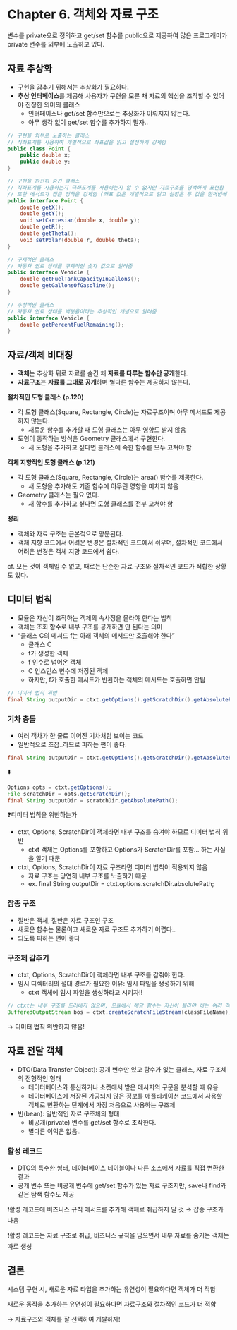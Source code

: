 # Chapter 6. 객체와 자료 구조

변수를 private으로 정의하고 get/set 함수를 public으로 제공하여 많은 프로그래머가 private 변수를 외부에 노출하고 있다.

## 자료 추상화

- 구현을 감추기 위해서는 추상화가 필요하다.
- **추상 인터페이스**를 제공해 사용자가 구현을 모른 채 자료의 핵심을 조작할 수 있어야 진정한 의미의 클래스
    - 인터페이스나 get/set 함수만으로는 추상화가 이뤄지지 않는다.
    - 아무 생각 없이 get/set 함수를 추가하지 말자..

```java
// 구현을 외부로 노출하는 클래스
// 직좌표계를 사용하며 개별적으로 좌표값을 읽고 설정하게 강제함
public class Point {
	public double x;
	public double y;
}

// 구현을 완전히 숨긴 클래스
// 직좌표계를 사용하는지 극좌표계를 사용하는지 알 수 없지만 자료구조를 명백하게 표현함
// 또한 메서드가 접근 정책을 강제함 (좌표 값은 개별적으로 읽고 설정은 두 값을 한꺼번에 해야함)
public interface Point {
	double getX();
	double getY();
	void setCartesian(double x, double y);
	double getR();
	double getTheta();
	void setPolar(double r, double theta);
}
```

```java
// 구체적인 클래스
// 자동차 연료 상태를 구체적인 숫자 값으로 알려줌
public interface Vehicle {
	double getFuelTankCapacityInGallons();
	double getGallonsOfGasoline();
}

// 추상적인 클래스
// 자동차 연료 상태를 백분율이라는 추상적인 개념으로 알려줌
public interface Vehicle {
	double getPercentFuelRemaining();
}
```

## 자료/객체 비대칭

- **객체**는 추상화 뒤로 자료를 숨긴 채 **자료를 다루는 함수만 공개**한다.
- **자료구조**는 **자료를 그대로 공개**하며 별다른 함수는 제공하지 않는다.

**절차적인 도형 클래스 (p.120)**

- 각 도형 클래스(Square, Rectangle, Circle)는 자료구조이며 아무 메서드도 제공하지 않는다.
    - 새로운 함수를 추가할 때 도형 클래스는 아무 영향도 받지 않음
- 도형이 동작하는 방식은 Geometry 클래스에서 구현한다.
    - 새 도형을 추가하고 싶다면 클래스에 속한 함수를 모두 고쳐야 함

**객체 지향적인 도형 클래스 (p.121)**

- 각 도형 클래스(Square, Rectangle, Circle)는 area() 함수를 제공한다.
    - 새 도형을 추가해도 기존 함수에 아무런 영향을 미치지 않음
- Geometry 클래스는 필요 없다.
    - 새 함수를 추가하고 싶다면 도형 클래스를 전부 고쳐야 함

**정리**

- 객체와 자료 구조는 근본적으로 양분된다.
- 객체 지향 코드에서 어려운 변경은 절차적인 코드에서 쉬우며, 절차적인 코드에서 어려운 변경은 객체 지향 코드에서 쉽다.

cf. 모든 것이 객체일 수 없고, 때로는 단순한 자료 구조와 절차적인 코드가 적합한 상황도 있다.

## 디미터 법칙

- 모듈은 자신이 조작하는 객체의 속사정을 몰라야 한다는 법칙
- 객체는 조회 함수로 내부 구조를 공개하면 안 된다는 의미
- “클래스 C의 메서드 f는 아래 객체의 메서드만 호출해야 한다”
    - 클래스 C
    - f가 생성한 객체
    - f 인수로 넘어온 객체
    - C 인스턴스 변수에 저장된 객체
    - 하지만, f가 호출한 메서드가 반환하는 객체의 메서드는 호출하면 안됨

```java
// 디미터 법칙 위반
final String outputDir = ctxt.getOptions().getScratchDir().getAbsolutePath();
```

### 기차 충돌

- 여러 객차가 한 줄로 이어진 기차처럼 보이는 코드
- 일반적으로 조잡..하므로 피하는 편이 좋다.

```java
final String outputDir = ctxt.getOptions().getScratchDir().getAbsolutePath();
```

⬇️

```java
Options opts = ctxt.getOptions();
File scratchDir = opts.getScratchDir();
final String outputDir = scratchDir.getAbsolutePath();
```

❓디미터 법칙을 위반하는가

- ctxt, Options, ScratchDir이 객체라면 내부 구조를 숨겨야 하므로 디미터 법칙 위반
    - ctxt 객체는 Options를 포함하고 Options가 ScratchDir를 포함... 하는 사실을 알기 때문
- ctxt, Options, ScratchDir이 자료 구조라면 디미터 법칙이 적용되지 않음
    - 자료 구조는 당연히 내부 구조를 노출하기 때문
    - ex. final String outputDir = ctxt.options.scratchDir.absolutePath;

### 잡종 구조

- 절반은 객체, 절반은 자료 구조인 구조
- 새로운 함수는 물론이고 새로운 자료 구조도 추가하기 어렵다..
- 되도록 피하는 편이 좋다

### 구조체 감추기

- ctxt, Options, ScratchDir이 객체라면 내부 구조를 감춰야 한다.
- 임시 디렉터리의 절대 경로가 필요한 이유: 임시 파일을 생성하기 위해
    - ctxt 객체에 임시 파일을 생성하라고 시키자!!

```java
// ctxt는 내부 구조를 드러내지 않으며, 모듈에서 해당 함수는 자신이 몰라야 하는 여러 객체를 탐색할 필요가 없음
BufferedOutputStream bos = ctxt.createScratchFileStream(classFileName);
```

→ 디미터 법칙 위반하지 않음!

## 자료 전달 객체

- DTO(Data Transfer Object): 공개 변수만 있고 함수가 없는 클래스, 자료 구조체의 전형적인 형태
    - 데이터베이스와 통신하거나 소켓에서 받은 메시지의 구문을 분석할 때 유용
    - 데이터베이스에 저장된 가공되지 않은 정보를 애플리케이션 코드에서 사용할 객체로 변환하는 단계에서 가장 처음으로 사용하는 구조체
- 빈(bean): 일반적인 자료 구조체의 형태
    - 비공개(private) 변수를 get/set 함수로 조작한다.
    - 별다른 이익은 없음..

### 활성 레코드

- DTO의 특수한 형태, 데이터베이스 테이블이나 다른 소스에서 자료를 직접 변환한 결과
- 공개 변수 또는 비공개 변수에 get/set 함수가 있는 자료 구조지만, save나 find와 같은 탐색 함수도 제공

❗활성 레코드에 비즈니스 규칙 메서드를 추가해 객체로 취급하지 말 것 → 잡종 구조가 나옴

❗활성 레코드는 자료 구조로 취급, 비즈니스 규칙을 담으면서 내부 자료를 숨기는 객체는 따로 생성

## 결론

시스템 구현 시, 새로운 자료 타입을 추가하는 유연성이 필요하다면 객체가 더 적합

새로운 동작을 추가하는 유연성이 필요하다면 자료구조와 절차적인 코드가 더 적합

→ 자료구조와 객체를 잘 선택하여 개발하자!
